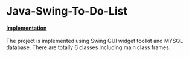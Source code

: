 # Java-Swing-To-Do-List<br />
[**Implementation**](#Implementation)<br /><br />
The project is implemented using Swing GUI widget toolkit and MYSQL database. There are totally 6 classes including main class frames.
